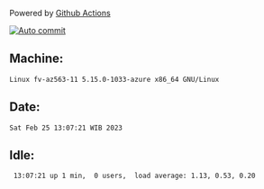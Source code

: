 Powered by [Github Actions](https://github.com/features/actions)

[![Auto commit](https://github.com/hiage/workstation/workflows/Auto%20commit/badge.svg)](https://github.com/hiage/workstation/actions?query=workflow%3A%22Auto+commit%22)

## Machine:
```
Linux fv-az563-11 5.15.0-1033-azure x86_64 GNU/Linux
```
## Date:
```
Sat Feb 25 13:07:21 WIB 2023
```
## Idle:
```
 13:07:21 up 1 min,  0 users,  load average: 1.13, 0.53, 0.20
```
